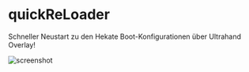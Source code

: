# quickReLoader
Schneller Neustart zu den Hekate Boot-Konfigurationen über Ultrahand Overlay!

![screenshot](https://user-images.githubusercontent.com/22580720/92334237-6e030200-f08c-11ea-8ed4-022b2bac1f4b.jpg)
